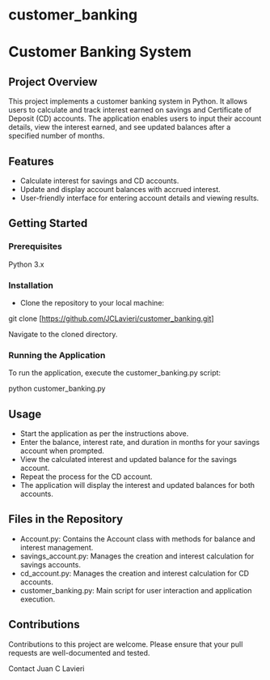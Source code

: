 # customer_banking
# Customer Banking System
## Project Overview
This project implements a customer banking system in Python. It allows users to calculate and track interest earned on savings and Certificate of Deposit (CD) accounts. The application enables users to input their account details, view the interest earned, and see updated balances after a specified number of months.

## Features
- Calculate interest for savings and CD accounts.
- Update and display account balances with accrued interest.
- User-friendly interface for entering account details and viewing results.

## Getting Started
### Prerequisites
Python 3.x
### Installation
- Clone the repository to your local machine:

git clone [https://github.com/JCLavieri/customer_banking.git]

Navigate to the cloned directory.

### Running the Application
To run the application, execute the customer_banking.py script:


python customer_banking.py


## Usage
- Start the application as per the instructions above.
- Enter the balance, interest rate, and duration in months for your savings account when prompted.
- View the calculated interest and updated balance for the savings account.
- Repeat the process for the CD account.
- The application will display the interest and updated balances for both accounts.

## Files in the Repository
- Account.py: Contains the Account class with methods for balance and interest management.
- savings_account.py: Manages the creation and interest calculation for savings accounts.
- cd_account.py: Manages the creation and interest calculation for CD accounts.
- customer_banking.py: Main script for user interaction and application execution.

## Contributions
Contributions to this project are welcome. Please ensure that your pull requests are well-documented and tested.

Contact
Juan C Lavieri



